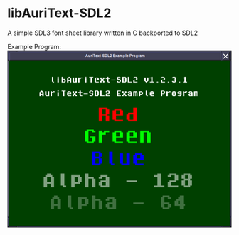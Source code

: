 # libAuriText-SDL2
A simple SDL3 font sheet library written in C backported to SDL2

Example Program:
![example](example/Screenshot.png "Example Program")